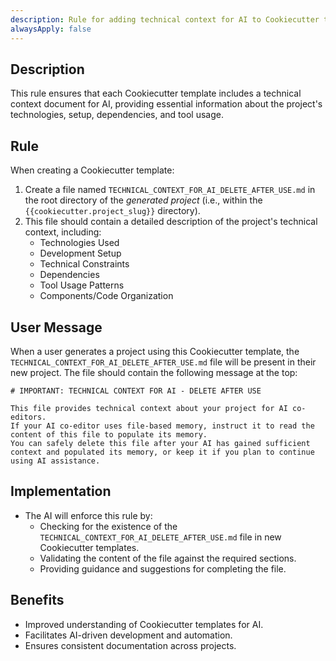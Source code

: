 ```yaml
---
description: Rule for adding technical context for AI to Cookiecutter templates
alwaysApply: false
---
```


## Description

This rule ensures that each Cookiecutter template includes a technical context document for AI, providing essential information about the project's technologies, setup, dependencies, and tool usage.

## Rule

When creating a Cookiecutter template:

1.  Create a file named `TECHNICAL_CONTEXT_FOR_AI_DELETE_AFTER_USE.md` in the root directory of the *generated project* (i.e., within the `{{cookiecutter.project_slug}}` directory).
2.  This file should contain a detailed description of the project's technical context, including:
    *   Technologies Used
    *   Development Setup
    *   Technical Constraints
    *   Dependencies
    *   Tool Usage Patterns
    *   Components/Code Organization

## User Message

When a user generates a project using this Cookiecutter template, the `TECHNICAL_CONTEXT_FOR_AI_DELETE_AFTER_USE.md` file will be present in their new project. The file should contain the following message at the top:

```
# IMPORTANT: TECHNICAL CONTEXT FOR AI - DELETE AFTER USE

This file provides technical context about your project for AI co-editors.
If your AI co-editor uses file-based memory, instruct it to read the content of this file to populate its memory.
You can safely delete this file after your AI has gained sufficient context and populated its memory, or keep it if you plan to continue using AI assistance.
```

## Implementation

*   The AI will enforce this rule by:
    *   Checking for the existence of the `TECHNICAL_CONTEXT_FOR_AI_DELETE_AFTER_USE.md` file in new Cookiecutter templates.
    *   Validating the content of the file against the required sections.
    *   Providing guidance and suggestions for completing the file.

## Benefits

*   Improved understanding of Cookiecutter templates for AI.
*   Facilitates AI-driven development and automation.
*   Ensures consistent documentation across projects.

